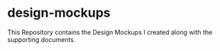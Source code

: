 # design-mockups
This Repository contains the Design Mockups I created along with the supporting documents.  
